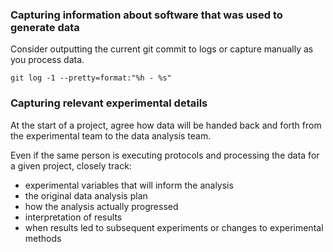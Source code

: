 ### Capturing information about software that was used to generate data
Consider outputting the current git commit to logs or capture manually as you process data. 
```
git log -1 --pretty=format:"%h - %s"
```

### Capturing relevant experimental details
At the start of a project, agree how data will be handed back and forth from the experimental team to the data analysis team.

Even if the same person is executing protocols and processing the data for a given project, closely track:
- experimental variables that will inform the analysis
- the original data analysis plan
- how the analysis actually progressed
- interpretation of results
- when results led to subsequent experiments or changes to experimental methods
